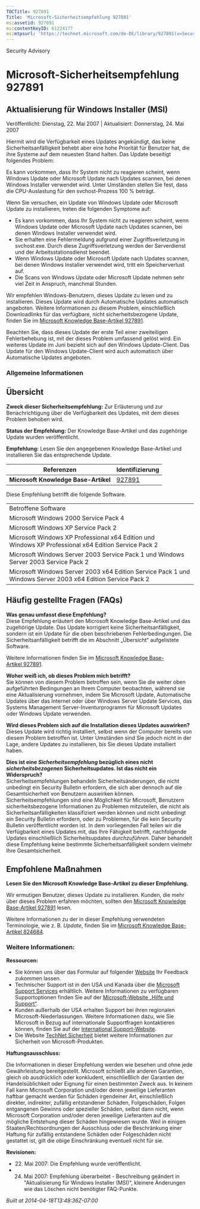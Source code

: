 ```yaml
---
TOCTitle: 927891
Title: 'Microsoft-Sicherheitsempfehlung 927891'
ms:assetid: 927891
ms:contentKeyID: 61224177
ms:mtpsurl: 'https://technet.microsoft.com/de-DE/library/927891(v=Security.10)'
---
```


Security Advisory

Microsoft-Sicherheitsempfehlung 927891
======================================

Aktualisierung für Windows Installer (MSI)
------------------------------------------

Veröffentlicht: Dienstag, 22. Mai 2007 | Aktualisiert: Donnerstag, 24. Mai 2007

Hiermit wird die Verfügbarkeit eines Updates angekündigt, das keine Sicherheitsanfälligkeit behebt aber eine hohe Priorität für Benutzer hat, die ihre Systeme auf dem neuesten Stand halten. Das Update beseitigt folgendes Problem:

Es kann vorkommen, dass Ihr System nicht zu reagieren scheint, wenn Windows Update oder Microsoft Update nach Updates scannen, bei denen Windows Installer verwendet wird. Unter Umständen stellen Sie fest, dass die CPU-Auslastung für den svchost-Prozess 100 % beträgt.

Wenn Sie versuchen, ein Update von Windows Update oder Microsoft Update zu installieren, treten die folgenden Symptome auf:

-   Es kann vorkommen, dass Ihr System nicht zu reagieren scheint, wenn Windows Update oder Microsoft Update nach Updates scannen, bei denen Windows Installer verwendet wird.
-   Sie erhalten eine Fehlermeldung aufgrund einer Zugriffsverletzung in svchost.exe. Durch diese Zugriffsverletzung werden der Serverdienst und der Arbeitsstationsdienst beendet.
-   Wenn Windows Update oder Microsoft Update nach Updates scannen, bei denen Windows Installer verwendet wird, tritt ein Speicherverlust auf.
-   Die Scans von Windows Update oder Microsoft Update nehmen sehr viel Zeit in Anspruch, manchmal Stunden.

Wir empfehlen Windows-Benutzern, dieses Update zu lesen und zu installieren. Dieses Update wird durch Automatische Updates automatisch angeboten. Weitere Informationen zu diesem Problem, einschließlich Downloadlinks für das verfügbare, nicht sicherheitsbezogene Update, finden Sie im [Microsoft Knowledge Base-Artikel 927891](http://support.microsoft.com/kb/927891).

Beachten Sie, dass dieses Update der erste Teil einer zweiteiligen Fehlerbehebung ist, mit der dieses Problem umfassend gelöst wird. Ein weiteres Update im Juni bezieht sich auf den Windows Update-Client. Das Update für den Windows Update-Client wird auch automatisch über Automatische Updates angeboten.

### Allgemeine Informationen

Übersicht
---------

**Zweck dieser Sicherheitsempfehlung:** Zur Erläuterung und zur Benachrichtigung über die Verfügbarkeit des Updates, mit dem dieses Problem behoben wird.

**Status der Empfehlung:** Der Knowledge Base-Artikel und das zugehörige Update wurden veröffentlicht.

**Empfehlung:** Lesen Sie den angegebenen Knowledge Base-Artikel und installieren Sie das entsprechende Update.

| Referenzen                           | Identifizierung                                  |
|--------------------------------------|--------------------------------------------------|
| **Microsoft Knowledge Base-Artikel** | [927891](http://support.microsoft.com/kb/927891) |

Diese Empfehlung betrifft die folgende Software.

|                                                                                                             |
|-------------------------------------------------------------------------------------------------------------|
| Betroffene Software                                                                                         |
| Microsoft Windows 2000 Service Pack 4                                                                       |
| Microsoft Windows XP Service Pack 2                                                                         |
| Microsoft Windows XP Professional x64 Edition und Windows XP Professional x64 Edition Service Pack 2        |
| Microsoft Windows Server 2003 Service Pack 1 und Windows Server 2003 Service Pack 2                         |
| Microsoft Windows Server 2003 x64 Edition Service Pack 1 und Windows Server 2003 x64 Edition Service Pack 2 |

Häufig gestellte Fragen (FAQs)
------------------------------

**Was genau umfasst diese Empfehlung?**  
Diese Empfehlung erläutert den Microsoft Knowledge Base-Artikel und das zugehörige Update. Das Update korrigiert keine Sicherheitsanfälligkeit, sondern ist ein Update für die oben beschriebenen Fehlerbedingungen. Die Sicherheitsanfälligkeit betrifft die im Abschnitt „Übersicht“ aufgelistete Software.

Weitere Informationen finden Sie im [Microsoft Knowledge Base-Artikel 927891](http://support.microsoft.com/kb/927891).

**Woher weiß ich, ob dieses Problem mich betrifft?**  
Sie können von diesem Problem betroffen sein, wenn Sie die weiter oben aufgeführten Bedingungen an Ihrem Computer beobachten, während sie eine Aktualisierung vornehmen, indem Sie Microsoft Update, Automatische Updates über das Internet oder über Windows Server Update Services, das Systems Management Server-Inventurprogramm für Microsoft Updates oder Windows Update verwenden.

**Wird dieses Problem sich auf die Installation dieses Updates auswirken?**  
Dieses Update wird richtig installiert, selbst wenn der Computer bereits von diesem Problem betroffen ist. Unter Umständen sind Sie jedoch nicht in der Lage, andere Updates zu installieren, bis Sie dieses Update installiert haben.

**Dies ist eine *Sicherheitsempfehlung* bezüglich eines nicht *sicherheitsbezogenen* Sicherheitsupdates. Ist das nicht ein Widerspruch?**  
Sicherheitsempfehlungen behandeln Sicherheitsänderungen, die nicht unbedingt ein Security Bulletin erfordern, die sich aber dennoch auf die Gesamtsicherheit von Benutzern auswirken können. Sicherheitsempfehlungen sind eine Möglichkeit für Microsoft, Benutzern sicherheitsbezogene Informationen zu Problemen mitzuteilen, die nicht als Sicherheitsanfälligkeiten klassifiziert werden können und nicht unbedingt ein Security Bulletin erfordern, oder zu Problemen, für die kein Security Bulletin veröffentlicht worden ist. In dem vorliegenden Fall teilen wir die Verfügbarkeit eines Updates mit, das Ihre Fähigkeit betrifft, nachfolgende Updates einschließlich Sicherheitsupdates *durchzuführen*. Daher behandelt diese Empfehlung keine bestimmte Sicherheitsanfälligkeit sondern vielmehr Ihre Gesamtsicherheit.

Empfohlene Maßnahmen
--------------------

**Lesen Sie den Microsoft Knowledge Base-Artikel zu dieser Empfehlung.**

Wir ermutigen Benutzer, dieses Update zu installieren. Kunden, die mehr über dieses Problem erfahren möchten, sollten den [Microsoft Knowledge Base-Artikel 927891](http://support.microsoft.com/kb/927891) lesen.

Weitere Informationen zu der in dieser Empfehlung verwendeten Terminologie, wie z. B. *Update*, finden Sie im [Microsoft Knowledge Base-Artikel 824684](http://support.microsoft.com/kb/824684).

### Weitere Informationen:

**Ressourcen:**

-   Sie können uns über das Formular auf folgender [Website](https://support.microsoft.com/common/survey.aspx?scid=sw;en;1257&showpage=1&ws=technet&sd=tech) Ihr Feedback zukommen lassen.
-   Technischer Support ist in den USA und Kanada über die [Microsoft Support Services](http://go.microsoft.com/fwlink/?linkid=21131) erhältlich. Weitere Informationen zu verfügbaren Supportoptionen finden Sie auf der [Microsoft-Website „Hilfe und Support“](http://support.microsoft.com/).
-   Kunden außerhalb der USA erhalten Support bei ihren regionalen Microsoft-Niederlassungen. Weitere Informationen dazu, wie Sie Microsoft in Bezug auf internationale Supportfragen kontaktieren können, finden Sie auf der [International Support-Website](http://go.microsoft.com/fwlink/?linkid=21155).
-   Die Website [TechNet Sicherheit](http://www.microsoft.com/germany/technet/sicherheit/default.mspx) bietet weitere Informationen zur Sicherheit von Microsoft-Produkten.

**Haftungsausschluss:**

Die Informationen in dieser Empfehlung werden wie besehen und ohne jede Gewährleistung bereitgestellt. Microsoft schließt alle anderen Garantien, gleich ob ausdrücklich oder konkludent, einschließlich der Garantien der Handelsüblichkeit oder Eignung für einen bestimmten Zweck aus. In keinem Fall kann Microsoft Corporation und/oder deren jeweilige Lieferanten haftbar gemacht werden für Schäden irgendeiner Art, einschließlich direkter, indirekter, zufällig entstandener Schäden, Folgeschäden, Folgen entgangenen Gewinns oder spezieller Schäden, selbst dann nicht, wenn Microsoft Corporation und/oder deren jeweilige Lieferanten auf die mögliche Entstehung dieser Schäden hingewiesen wurde. Weil in einigen Staaten/Rechtsordnungen der Ausschluss oder die Beschränkung einer Haftung für zufällig entstandene Schäden oder Folgeschäden nicht gestattet ist, gilt die obige Einschränkung eventuell nicht für sie.

**Revisionen:**

-   22. Mai 2007: Die Empfehlung wurde veröffentlicht.
-   24. Mai 2007: Empfehlung überarbeitet - Beschreibung geändert in "Aktualisierung für Windows Installer (MSI)", kleinere Änderungen wie das Löschen nicht benötigter FAQ-Punkte.

*Built at 2014-04-18T13:49:36Z-07:00*
